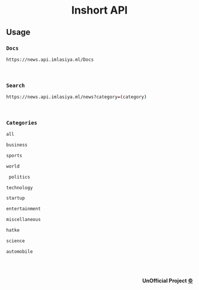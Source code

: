 # <p align="center">Inshort API</p>

## Usage
### ``Docs``

```sh
https://news.api.imlasiya.ml/Docs
```
<br>

### ``Search ``

```sh
https://news.api.imlasiya.ml/news?category=(category)
```

<br>

### ``Categories  ``

```sh
all
```
```sh
business
```
```sh
sports
```
```sh
world
```
```sh
 politics
```
```sh
technology
```
```sh
startup
```
```sh
entertainment
```
```sh
miscellaneous
```
```sh
hatke
```
```sh
science
```
```sh
automobile
```


<br>
<br>

<p align="right"><b>UnOfficial Project<b> <a href="https://github.com/cyberboysumanjay"> ©️<p>
